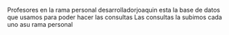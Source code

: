 Profesores en la rama personal desarrolladorjoaquin esta la base de datos que usamos para poder hacer las consultas
Las consultas la subimos cada uno asu rama personal 
